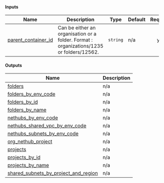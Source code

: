 <!-- BEGIN_TF_DOCS -->
#### Inputs

| Name | Description | Type | Default | Required |
|------|-------------|------|---------|:--------:|
| <a name="input_parent_container_id"></a> [parent_container_id](#input_parent_container_id) | Can be either an organisation or a folder. Format : organizations/1235 or folders/12562. | `string` | n/a | yes |

#### Outputs

| Name | Description |
|------|-------------|
| <a name="output_folders"></a> [folders](#output_folders) | n/a |
| <a name="output_folders_by_env_code"></a> [folders_by_env_code](#output_folders_by_env_code) | n/a |
| <a name="output_folders_by_id"></a> [folders_by_id](#output_folders_by_id) | n/a |
| <a name="output_folders_by_name"></a> [folders_by_name](#output_folders_by_name) | n/a |
| <a name="output_nethubs_by_env_code"></a> [nethubs_by_env_code](#output_nethubs_by_env_code) | n/a |
| <a name="output_nethubs_shared_vpc_by_env_code"></a> [nethubs_shared_vpc_by_env_code](#output_nethubs_shared_vpc_by_env_code) | n/a |
| <a name="output_nethubs_subnets_by_env_code"></a> [nethubs_subnets_by_env_code](#output_nethubs_subnets_by_env_code) | n/a |
| <a name="output_org_nethub_project"></a> [org_nethub_project](#output_org_nethub_project) | n/a |
| <a name="output_projects"></a> [projects](#output_projects) | n/a |
| <a name="output_projects_by_id"></a> [projects_by_id](#output_projects_by_id) | n/a |
| <a name="output_projects_by_name"></a> [projects_by_name](#output_projects_by_name) | n/a |
| <a name="output_shared_subnets_by_project_and_region"></a> [shared_subnets_by_project_and_region](#output_shared_subnets_by_project_and_region) | n/a |
<!-- END_TF_DOCS -->